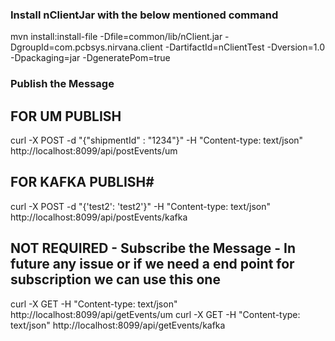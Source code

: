 ### Install nClientJar with the below mentioned command
mvn install:install-file -Dfile=common/lib/nClient.jar -DgroupId=com.pcbsys.nirvana.client -DartifactId=nClientTest -Dversion=1.0 -Dpackaging=jar -DgeneratePom=true


### Publish the Message
## FOR UM PUBLISH
curl -X POST -d "{\"shipmentId\" : \"1234\"}" -H "Content-type: text/json" http://localhost:8099/api/postEvents/um

## FOR KAFKA PUBLISH#
curl -X POST -d "{'test2': 'test2'}" -H "Content-type: text/json"  http://localhost:8099/api/postEvents/kafka

## NOT REQUIRED - Subscribe the Message - In future any issue or if we need a end point for subscription we can use this one
curl -X GET -H "Content-type: text/json"  http://localhost:8099/api/getEvents/um
curl -X GET -H "Content-type: text/json"  http://localhost:8099/api/getEvents/kafka
